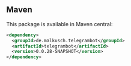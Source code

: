 ## Maven

This package is available in Maven central:
```xml maven
<dependency>
  <groupId>de.malkusch.telegrambot</groupId>
  <artifactId>telegrambot</artifactId>
  <version>0.0.28-SNAPSHOT</version>
</dependency>
```

